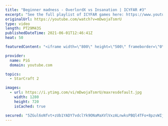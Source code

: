 ```yaml
---
title: "Beginner madness - OverlordX vs Insanation | ICYFAR #3"
excerpt: "See the full playlist of ICYFAR games here: https://www.youtube.com/playlist?list=PLFUDU8AOevUczdbU-zuY0-vykRSR1YsLC -- Watch live at https://www.twitch.tv/x5_pig"
originalUrl: https://youtube.com/watch?v=mDwojaTsmrU
type: video
length: PT29M43S
publishedDateTime: 2021-06-01T12:46:41Z
heat: 50

featuredContent: "<iframe width=\"800\" height=\"500\" frameborder=\"0\" src=\"https://www.youtube.com/embed/mDwojaTsmrU\" allow=\"accelerometer; autoplay; encrypted-media; gyroscope; picture-in-picture\" allowfullscreen></iframe>"

provider:
  name: PiG
  domain: youtube.com

topics:
  - StarCraft 2

images:
  - url: https://i.ytimg.com/vi/mDwojaTsmrU/maxresdefault.jpg
    width: 1280
    height: 720
    isCached: true

secured: "5ZGul6oNfvt+zUb1YADY7vdclYk9ONaMaXVlVxzALnwksPBQl4TFo+8pzvWIjliRj5GWcrWPiQxtd8z5DqAd9m5cmRnoGUlehANNHqNItKM9cGgxqxpS4vnh0u/6QTCXip5RBie0EPl70Aej/AGQrn+pL0zun44iCuAF8rmhk8xNVtatFhseHHAG74jOT4kOOnzW7vPmvRIttOzm9tUWK8hKwhRPr5R6jZXDijRY2tAcIpqvJncAhMAwegtB89AzWS8hqyYx/bEA+DS328WQjJleD5w7GUQ94ROiajz+lc/paH0S6w890lVYa2juKqUVpBoNLBtggNeP8OYhEuMmC0Ikq0I+eQPS/7IAkP4lj6m3TQsfXgMwROt4zq/ltTE7CiTafZu0VXyyDH00JtK3Ij5klaMrHfDPGPRjt/rlhQI=;kGpTsUUVlGX+eT4Kzg+NNA=="
---
```


